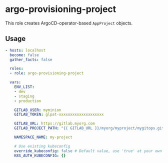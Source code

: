 # argo-provisioning-project

This role creates ArgoCD-operator-based `AppProject` objects.

## Usage

```yaml
- hosts: localhost
  become: false
  gather_facts: false

  roles:
  - role: argo-provisioning-project

  vars:
    ENV_LIST:
    - dev
    - staging
    - production

    GITLAB_USER: myminion
    GITLAB_TOKEN: glpat-xxxxxxxxxxxxxxxxxxxx

    GITLAB_URL: https://gitlab.myorg.com
    GITLAB_PROJECT_PATH: "{{ GITLAB_URL }}/myorg/myproject/mygitops.git"

    NAMESPACE_NAME: my-project

    # Use existing kubeconfig
    override_kubeconfig: false # Default value, use 'true' at your own risk
    K8S_AUTH_KUBECONFIG: {}
```
